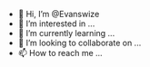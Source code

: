 - 👋 Hi, I’m @Evanswize
- 👀 I’m interested in ...
- 🌱 I’m currently learning ...
- 💞️ I’m looking to collaborate on ...
- 📫 How to reach me ...

<!---
Evanswize/Evanswize is a ✨ special ✨ repository because its `README.md` (this file) appears on your GitHub profile.
You can click the Preview link to take a look at your changes.
--->
